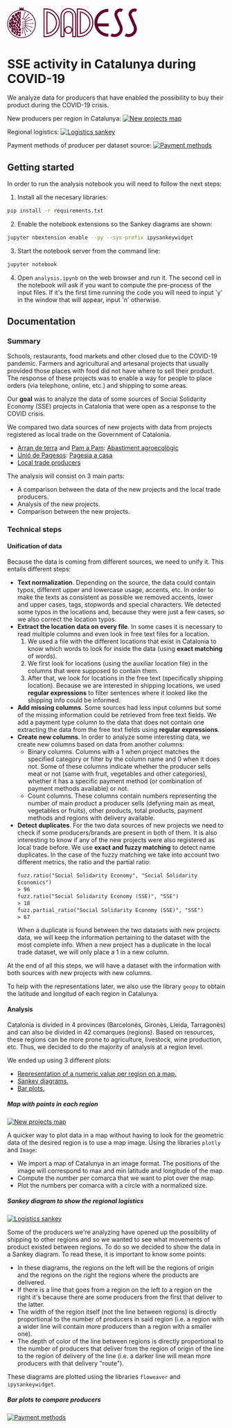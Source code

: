 <a href="https://dadess.cat/"><img src="input/dadess_logo.svg" width=300 title="Dadess" alt="Dades d'Economia Social i Solidària"></a>

# SSE activity in Catalunya during COVID-19

We analyze data for producers that have enabled the possibility to buy their product during the COVID-19 crisis.

New producers per region in Catalunya:
[![New projects map](http://g.recordit.co/8y9reUk99t.gif)]()


Regional logistics:
[![Logistics sankey](http://g.recordit.co/y6pXmYJcqn.gif)]()


Payment methods of producer per dataset source:
[![Payment methods](http://g.recordit.co/gpSiYZxU6L.gif)]()

## Getting started

In order to run the analysis notebook you will need to follow the next steps:

1. Install all the necesary libraries:
```bash {cmd}
pip install -r requirements.txt
```
2. Enable the notebook extensions so the Sankey diagrams are shown:
```bash {cmd}
jupyter nbextension enable --py --sys-prefix ipysankeywidget
```
3. Start the notebook server from the command line:
```bash {cmd}
jupyter notebook
```
4. Open `analysis.ipynb` on the web browser and run it. The second cell in the notebook will ask if you want to compute the pre-process of the input files. If it's the first time running the code you will need to input 'y' in the window that will appear, input 'n' otherwise.

## Documentation

### Summary

Schools, restaurants, food markets and other closed due to the COVID-19 pandemic. Farmers and agricultural and artesanal projects that usually provided those places with food did not have where to sell their product. The response of these projects was to enable a way for people to place orders (via telephone, online, etc.) and shipping to some areas.

Our <b>goal</b> was to analyze the data of some sources of Social Solidarity Economy (SSE) projects in Catalonia that were open as a response to the COVID crisis.

We compared two data sources of new projects with data from projects registered as local trade on the Government of Catalonia.

- [Arran de terra](https://www.arrandeterra.org/) and [Pam a Pam](https://pamapam.org/ca/): [Abastiment agroecològic](http://arrandeterra.org/abastiment/)
- [Unió de Pagesos](https://uniopagesos.cat/): [Pagesia a casa](https://pagesiaacasa.cat/)
- [Local trade producers](https://analisi.transparenciacatalunya.cat/en/Comer-/Productors-adherits-a-la-venda-de-proximitat/xmyy-7xqi)

The analysis will consist on 3 main parts:
- A comparison between the data of the new projects and the local trade producers.
- Analysis of the new projects.
- Comparison between the new projects.


### Technical steps

#### Unification of data

Because the data is coming from different sources, we need to unify it. This entails different steps:

- <b>Text normalization</b>. Depending on the source, the data could contain typos, different upper and lowercase usage, accents, etc. In order to make the texts as consistent as possible we removed accents, lower and upper cases, tags, stopwords and special characters. We detected some typos in the locations and, because they were just a few cases, so we also correct the location typos.
- <b>Extract the location data on every file</b>. In some cases it is necessary to read multiple columns and even look in free text files for a location.
	1. We used a file with the different locations that exist in Catalonia to know which words to look for inside the data (using <b>exact matching</b> of words).
	2. We first look for locations (using the auxiliar location file) in the columns that were supposed to contain them.
	3. After that, we look for locations in the free text (specifically shipping location). Because we are interested in shipping locations, we used <b>regular expressions</b> to filter sentences where it looked like the shipping info could be informed.
- <b>Add missing columns</b>. Some sources had less input columns but some of the missing information could be retrieved from free text fields. We add a payment type column to the data that does not contain one extracting the data from the free text fields using <b>regular expressions</b>.
- <b>Create new columns</b>. In order to analyze some interesting data, we create new columns based on data from another columns:
	- Binary columns. Columns with a 1 when project matches the specified category or filter by the column name and 0 when it does not. Some of these columns indicate whether the producer sells meat or not (same with fruit, vegetables and other categories), whether it has a specific payment method (or combination of payment methods available) or not.
	- Count columns. These columns contain numbers representing the number of main product a producer sells (defyning main as meat, vegetables or fruits), other products, total products, payment methods and regions with delivery available.
- <b>Detect duplicates</b>. For the two data sources of new projects we need to check if some producers/brands are present in both of them. It is also interesting to know if any of the new projects were also registered as local trade before. We use <b>exact and fuzzy matching</b> to detect name duplicates. In the case of the fuzzy matching we take into account two different metrics, the ratio and the partial ratio:
	```
	fuzz.ratio("Social Solidarity Economy", "Social Solidarity Economics")
	> 96
	fuzz.ratio("Social Solidarity Economy (SSE)", "SSE")
	> 18
	fuzz.partial_ratio("Social Solidarity Economy (SSE)", "SSE")
	> 67
	```
	When a duplicate is found between the two datasets with new projects data, we will keep the information pertaining to the dataset with the most complete info. 
	When a new project has a duplicate in the local trade dataset, we will only place a 1 in a new column.

At the end of all this steps, we will have a dataset with the information with both sources with new projects with new columns.

To help with the representations later, we also use the library `geopy` to obtain the latitude and longitud of each region in Catalunya. 

#### Analysis

Catalonia is divided in 4 provinces (Barcelonès, Gironès, Lleida, Tarragonès) and can also be divided in 42 comarques (regions). Based on resources, these regions can be more prone to agriculture, livestock, wine production, etc. Thus, we decided to do the majority of analysis at a region level.

We ended up using 3 different plots:
- [Representation of a numeric value per region on a map.](#map-with-points-in-each-region)
- [Sankey diagrams.](#sankey-diagram-to-show-the-regional-logistics)
- [Bar plots.](#bar-plots-to-compare-producers)

##### Map with points in each region
[![New projects map](http://g.recordit.co/8y9reUk99t.gif)]()

A quicker way to plot data in a map without having to look for the geometric data of the desired region is to use a map image.
Using the libraries `plotly` and `Image`:
- We import a map of Catalunya in an image format. The positions of the image will correspond to max and min latitude and longitude of the map.
- Compute the number per comarca that we want to plot over the map.
- Plot the numbers per comarca with a circle with a normalized size.

##### Sankey diagram to show the regional logistics
[![Logistics sankey](http://g.recordit.co/y6pXmYJcqn.gif)]()

Some of the producers we're analyzing have opened up the possibility of shipping to other regions and so we wanted to see what movements of product existed between regions. To do so we decided to show the data in a Sankey diagram. To read these, it is important to know some points:
- In these diagrams, the regions on the left will be the regions of origin and the regions on the right the regions where the products are delivered.
- If there is a line that goes from a region on the left to a region on the right it's because there are some producers from the first that deliver to the latter.
- The width of the region itself (not the line between regions) is directly proportional to the number of producers in said region (i.e. a region with a wider line will contain more producers than a region with a smaller one).
- The depth of color of the line between regions is directly proportional to the number of producers that deliver from the region of origin of the line to the region of delivery of the line (i.e. a darker line will mean more producers with that delivery "route").

These diagrams are plotted using the libraries `floweaver` and `ipysankeywidget`.

##### Bar plots to compare producers

[![Payment methods](http://g.recordit.co/gpSiYZxU6L.gif)]()





